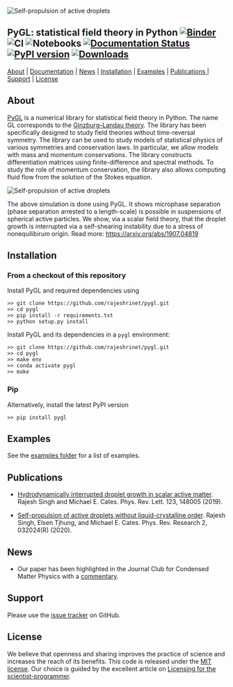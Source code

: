 ![Self-propulsion of active droplets](https://raw.githubusercontent.com/rajeshrinet/pygl/master/examples/banner.jpeg)
## PyGL: statistical field theory in Python [![Binder](https://mybinder.org/badge_logo.svg)](https://mybinder.org/v2/gh/rajeshrinet/pygl/master?filepath=examples) ![CI](https://github.com/rajeshrinet/pygl/workflows/CI/badge.svg) ![Notebooks](https://github.com/rajeshrinet/pygl/workflows/Notebooks/badge.svg) [![Documentation Status](https://readthedocs.org/projects/pygl/badge/?version=latest)](https://pygl.readthedocs.io/en/latest/?badge=latest)[![PyPI version](https://badge.fury.io/py/pygl.svg)](https://badge.fury.io/py/pygl) [![Downloads](https://pepy.tech/badge/pygl)](https://pepy.tech/project/pygl)

[About](#about) |  [Documentation](https://pygl.readthedocs.io/en/latest/) | [News](#news) | [Installation](#installation) | [Examples](#examples) | [Publications ](#publications)| [Support](#support) | [License](#license)


## About
[PyGL](https://github.com/rajeshrinet/pygl) is a numerical library for statistical field theory in Python. The name GL corresponds to the [Ginzburg–Landau theory](https://en.wikipedia.org/wiki/Ginzburg%E2%80%93Landau_theory). The library has been specifically designed to study field theories without time-reversal symmetry. The library can be used to study models of statistical physics of various symmetries and conservation laws. In particular, we allow models with mass and momentum conservations. The library constructs differentiation matrices using finite-difference and spectral methods. To study the role of momentum conservation, the library also allows computing fluid flow from the solution of the Stokes equation. 

![Self-propulsion of active droplets](https://raw.githubusercontent.com/rajeshrinet/pystokes-misc/master/gallery/droplets/ssi.gif)


The above simulation is done using PyGL. It shows microphase separation (phase separation arrested to a length-scale) is possible in suspensions of spherical active particles. We show, via a scalar field theory, that the droplet growth is interrupted via a self-shearing instability due to a stress of nonequilibirum origin. Read more: https://arxiv.org/abs/1907.04819


 

## Installation

### From a checkout of this repository

Install PyGL and required dependencies using

```
>> git clone https://github.com/rajeshrinet/pygl.git
>> cd pygl
>> pip install -r requirements.txt
>> python setup.py install
``` 

Install PyGL and its dependencies in a `pygl` environment:

```
>> git clone https://github.com/rajeshrinet/pygl.git
>> cd pygl
>> make env
>> conda activate pygl
>> make
```

### Pip
Alternatively, install the latest PyPI version

```
>> pip install pygl 
```


## Examples

See the [examples folder](https://github.com/rajeshrinet/pygl/tree/master/examples) for a list of examples. 

## Publications
* [Hydrodynamically interrupted droplet growth in scalar active matter](https://doi.org/10.1103/PhysRevLett.123.148005). Rajesh Singh and Michael E. Cates. Phys. Rev. Lett. 123, 148005 (2019).

* [Self-propulsion of active droplets without liquid-crystalline order](https://journals.aps.org/prresearch/abstract/10.1103/PhysRevResearch.2.032024). Rajesh Singh, Elsen Tjhung, and Michael E. Cates. Phys. Rev. Research 2, 032024(R) (2020).


## News
* Our paper has been highlighted in the Journal Club for Condensed Matter Physics with a [commentary](https://doi.org/10.36471/JCCM_March_2020_01).


## Support
Please use the [issue tracker](https://github.com/rajeshrinet/pygl/issues) on GitHub.

## License
We believe that openness and sharing improves the practice of science and increases the reach of its benefits. This code is released under the [MIT license](http://opensource.org/licenses/MIT). Our choice is guided by the excellent article on [Licensing for the scientist-programmer](http://www.ploscompbiol.org/article/info%3Adoi%2F10.1371%2Fjournal.pcbi.1002598). 



